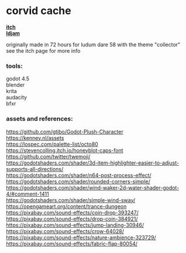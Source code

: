 # corvid cache
**[itch](https://xhg.itch.io/ld58)**  
**[ldjam](https://ldjam.com/events/ludum-dare/58/corvid-cache/)**  

originally made in 72 hours for ludum dare 58 with the theme "collector"  
see the itch page for more info

### tools:
godot 4.5  
blender  
krita  
audacity  
bfxr  


### assets and references:
https://github.com/gtibo/Godot-Plush-Character  
https://kenney.nl/assets  
https://lospec.com/palette-list/octo80  
https://stevencolling.itch.io/honeyblot-caps-font  
https://github.com/twitter/twemoji/  
https://godotshaders.com/shader/3d-item-highlighter-easier-to-adjust-supports-all-directions/  
https://godotshaders.com/shader/n64-post-process-effect/  
https://godotshaders.com/shader/rounded-corners-simple/  
https://godotshaders.com/shader/wind-waker-2d-water-shader-godot-4/#comment-1411  
https://godotshaders.com/shader/simple-wind-sway/  
https://opengameart.org/content/trance-dungeon  
https://pixabay.com/sound-effects/coin-drop-393247/  
https://pixabay.com/sound-effects/drop-coin-384921/  
https://pixabay.com/sound-effects/jump-landing-30946/  
https://pixabay.com/sound-effects/crow-64028/  
https://pixabay.com/sound-effects/nature-ambience-323729/  
https://pixabay.com/sound-effects/fabric-flap-80054/  
